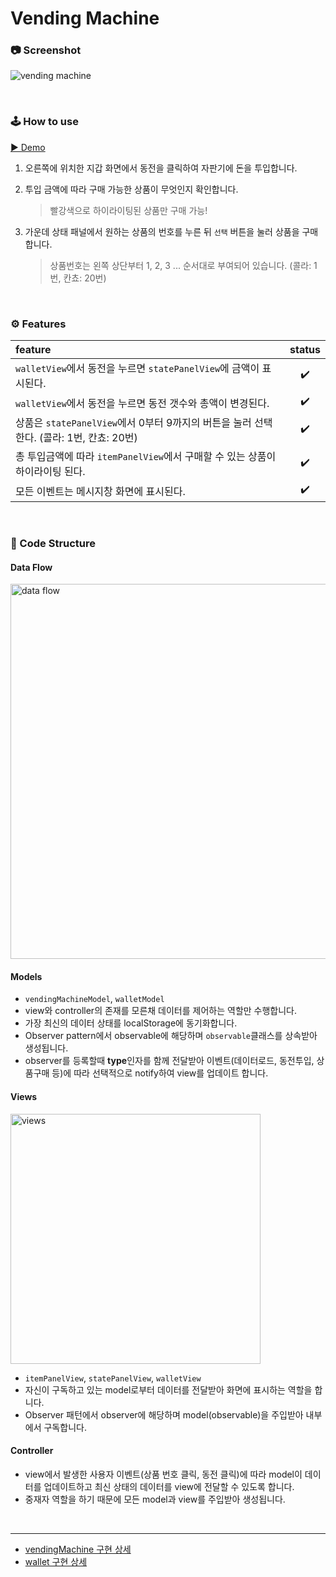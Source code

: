 # Vending Machine

### 📷 Screenshot
![vending machine](https://i.postimg.cc/pVwdytmy/image.png)

<br />

### 🕹️ How to use

[▶️ Demo](https://codesquad-memeber-2020.github.io/vm-4/)

1. 오른쪽에 위치한 지갑 화면에서 동전을 클릭하여 자판기에 돈을 투입합니다.

2. 투입 금액에 따라 구매 가능한 상품이 무엇인지 확인합니다.
    > 빨강색으로 하이라이팅된 상품만 구매 가능!

3. 가운데 상태 패널에서 원하는 상품의 번호를 누른 뒤 `선택` 버튼을 눌러 상품을 구매합니다.
    > 상품번호는 왼쪽 상단부터 1, 2, 3 ... 순서대로 부여되어 있습니다. (콜라: 1번, 칸쵸: 20번)

<br />

### ⚙️ Features
|feature|status|
|:---|:---:|
|`walletView`에서 동전을 누르면 `statePanelView`에 금액이 표시된다.|✔️|
|`walletView`에서 동전을 누르면 동전 갯수와 총액이 변경된다.|✔️|
|상품은 `statePanelView`에서 0부터 9까지의 버튼을 눌러 선택한다. (콜라: 1번, 칸쵸: 20번)|✔️|
|총 투입금액에 따라 `itemPanelView`에서 구매할 수 있는 상품이 하이라이팅 된다.|✔️|
|모든 이벤트는 메시지창 화면에 표시된다.|✔️|

<br />

### 🚧 Code Structure

#### Data Flow
<img src="https://i.postimg.cc/26Vbcg5Z/image.png" alt="data flow" width="600" />

#### Models
- `vendingMachineModel`, `walletModel`
- view와 controller의 존재를 모른채 데이터를 제어하는 역할만 수행합니다.
- 가장 최신의 데이터 상태를 localStorage에 동기화합니다.
- Observer pattern에서 observable에 해당하며 `observable`클래스를 상속받아 생성됩니다.
- observer를 등록할때 **type**인자를 함께 전달받아 이벤트(데이터로드, 동전투입, 상품구매 등)에 따라 선택적으로 notify하여 view를 업데이트 합니다.

#### Views
<img src="https://i.postimg.cc/15DJNj6m/image.png" alt="views" width="400" />

- `itemPanelView`, `statePanelView`, `walletView`
- 자신이 구독하고 있는 model로부터 데이터를 전달받아 화면에 표시하는 역할을 합니다. 
- Observer 패턴에서 observer에 해당하며 model(observable)을 주입받아 내부에서 구독합니다.

#### Controller
- view에서 발생한 사용자 이벤트(상품 번호 클릭, 동전 클릭)에 따라 model이 데이터를 업데이트하고 최신 상태의 데이터를 view에 전달할 수 있도록 합니다.
- 중재자 역할을 하기 때문에 모든 model과 view를 주입받아 생성됩니다.

<br />

---

- [vendingMachine 구현 상세](https://github.com/codesquad-memeber-2020/vm-4/issues/35)
- [wallet 구현 상세](https://github.com/codesquad-memeber-2020/vm-4/issues/38)
